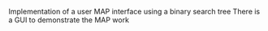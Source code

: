 Implementation of a user MAP interface using a binary search tree
There is a GUI to demonstrate the MAP work
